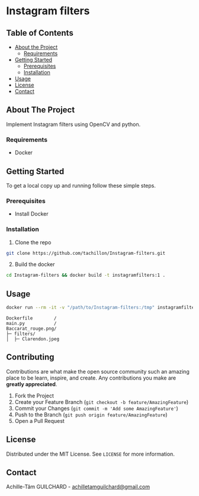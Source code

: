 # Instagram filters

<!-- TABLE OF CONTENTS -->
## Table of Contents

* [About the Project](#about-the-project)
  * [Requirements](#built-with)
* [Getting Started](#getting-started)
  * [Prerequisites](#prerequisites)
  * [Installation](#installation)
* [Usage](#usage)
* [License](#license)
* [Contact](#contact)

<!-- ABOUT THE PROJECT -->
## About The Project
Implement Instagram filters using OpenCV and python.

### Requirements
* Docker

<!-- GETTING STARTED -->
## Getting Started

To get a local copy up and running follow these simple steps.

### Prerequisites

* Install Docker

### Installation
 
1. Clone the repo
```sh
git clone https://github.com/tachillon/Instagram-filters.git
```
2. Build the docker
```sh
cd Instagram-filters && docker build -t instagramfilters:1 .
```
<!-- USAGE EXAMPLES -->
## Usage
```sh
docker run --rm -it -v "/path/to/Instagram-filters:/tmp" instagramfilters:1 python3 /tmp/main.py --imgpath "/tmp/Baccarat_rouge.png" --filter "Clarendon"
```
```
Dockerfile        /
main.py           /
Baccarat_rouge.png/
├─ filters/
│  ├─ Clarendon.jpeg
```

<!-- CONTRIBUTING -->
## Contributing

Contributions are what make the open source community such an amazing place to be learn, inspire, and create. Any contributions you make are **greatly appreciated**.

1. Fork the Project
2. Create your Feature Branch (`git checkout -b feature/AmazingFeature`)
3. Commit your Changes (`git commit -m 'Add some AmazingFeature'`)
4. Push to the Branch (`git push origin feature/AmazingFeature`)
5. Open a Pull Request

<!-- LICENSE -->
## License

Distributed under the MIT License. See `LICENSE` for more information.

<!-- CONTACT -->
## Contact

Achille-Tâm GUILCHARD - achilletamguilchard@gmail.com
